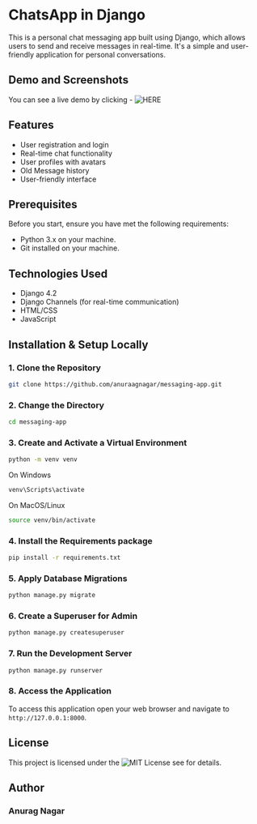 # ChatsApp in Django

This is a personal chat messaging app built using Django, which allows users to send and receive messages in real-time. It's a simple and user-friendly application for personal conversations.

## Demo and Screenshots

You can see a live demo by clicking - ![HERE]()

## Features

- User registration and login
- Real-time chat functionality
- User profiles with avatars
- Old Message history
- User-friendly interface

## Prerequisites

Before you start, ensure you have met the following requirements:

- Python 3.x on your machine.
- Git installed on your machine.

## Technologies Used

- Django 4.2
- Django Channels (for real-time communication)
- HTML/CSS
- JavaScript

## Installation & Setup Locally

### 1. Clone the Repository

```bash
git clone https://github.com/anuraagnagar/messaging-app.git
```

### 2. Change the Directory

```bash
cd messaging-app
```

### 3. Create and Activate a Virtual Environment

```bash
python -m venv venv
```

On Windows

```bash
venv\Scripts\activate
```

On MacOS/Linux

```bash
source venv/bin/activate
```

### 4. Install the Requirements package

```bash
pip install -r requirements.txt
```

### 5. Apply Database Migrations

```bash
python manage.py migrate
```

### 6. Create a Superuser for Admin

```bash
python manage.py createsuperuser
```

### 7. Run the Development Server

```bash
python manage.py runserver
```

### 8. Access the Application

To access this application open your web browser and navigate to `http://127.0.0.1:8000`.

## License

This project is licensed under the ![MIT License](https://github.com/anuraagnagar/messaging-app/blob/main/LICENSE) see for details.

## Author

### Anurag Nagar
